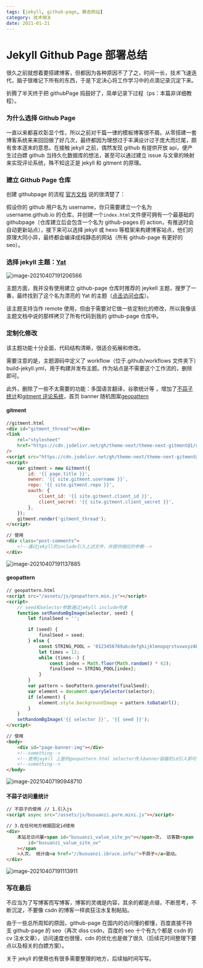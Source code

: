 ```yaml
---
tags: [jekyll, github-page, 静态网站]
category: 技术相关
date: 2021-01-21
---
```


# Jekyll Github Page 部署总结

很久之前就想着要搭建博客，但都因为各种原因不了了之，时间一长，技术飞速迭代，脑子很难记下所有的东西，于是下定决心将工作学习中的点滴记录沉淀下来。

折腾了半天终于把 githubPage 捣鼓好了，简单记录下过程（ps：本篇非详细教程）。

### 为什么选择 Github Page

一直以来都喜欢彰显个性，所以之前对千篇一律的模板博客很不屑。从零搭建一套博客系统来来回回做了好几次，最终都因为理想过于丰满设计过于庞大而烂尾，颇有舍本逐末的意思。在接触 jekyll 之前，偶然发现 github 有提供开放 api，便产生过白嫖 github 当持久化数据库的想法，甚至可以通过建立 issue 与文章的映射来实现评论系统，殊不知这正是 jekyll 和 gitment 的原理。

### 建立 Github Page 仓库

创建 githubpage 的流程 [官方文档](https://pages.github.com/) 说的很清楚了：

假设你的 github 用户名为 username，你只需要建立一个名为 username.github.io 的仓库，并创建一个`index.html`文件便可拥有一个最基础的 githubpage（仓库建立后会包含一个名为 github-pages 的 action，有推送时会自动更新站点），接下来可以选择 jekyll 或 hexo 等框架来构建博客站点，他们的原理大同小异，最终都会编译成纯静态的网站（所有 github-page 有更好的 seo）。

### 选择 jekyll 主题：[Yat](https://jeffreytse.github.io/jekyll-theme-yat/)

![image-20210407191206566](https://media-bed.streakingman.com/image-20210407191206566.png)

主题方面，我并没有使用建立 github-page 仓库时推荐的 jeykell 主题，搜罗了一番，最终找到了这个名为漂亮的 Yat 的主题（[点击访问仓库](https://github.com/jeffreytse/jekyll-theme-yat)）。

该主题支持当作 remote 使用，但由于需要对它做一些定制化的修改，所以我像该主题文档中说的那样拷贝了所有代码到我的 github-page 仓库中。

### 定制化修改

该主题功能十分全面，代码结构清晰，很适合拓展和修改。

需要注意的是，主题源码中定义了 workflow（位于.github/workflows 文件夹下）build-jekyll.yml，用于构建并发布主题。作为站点是不需要这个工作流的，删除即可。

此外，删除了一些不太需要的功能：多国语言翻译，谷歌统计等 ，增加了[不蒜子统计](https://busuanzi.ibruce.info/)和[gitment 评论系统](https://github.com/imsun/gitment)，首页 banner 随机图案[geopattern](https://btmills.github.io/geopattern/)

#### gitment

```html
//gitment.html
<div id="gitment_thread"></div>
<link
    rel="stylesheet"
    href="https://cdn.jsdelivr.net/gh/theme-next/theme-next-gitment@1/default.css"
/>
<script src="https://cdn.jsdelivr.net/gh/theme-next/theme-next-gitment@1/gitment.browser.js"></script>
<script>
    var gitment = new Gitment({
        id: '{{ page.title }}',
        owner: '{{ site.gitment.username }}',
        repo: '{{ site.gitment.repo }}',
        oauth: {
            client_id: '{{ site.gitment.client_id }}',
            client_secret: '{{ site.gitment.client_secret }}',
        },
    });
    gitment.render('gitment_thread');
</script>

// 使用
<div class="post-comments">
    <!--通过jekyll的include引入上述文件，并提供相应的参数-->
</div>
```

![image-20210407191137885](https://media-bed.streakingman.com/image-20210407191137885.png)

#### geopattern

```html
// geopattern.html
<script src="/assets/js/geopattern.min.js"></script>
<script>
    // seed和selector参数通过jekyll include传递
    function setRandomBgImage(selector, seed) {
        let finalSeed = '';

        if (seed) {
            finalSeed = seed;
        } else {
            const STRING_POOL = '0123456789abcdefghijklmnopqrstuvwxyzABCDEFGHIJKLMNOPQRSTUVWXYZ';
            let times = 12;
            while (times--) {
                const index = Math.floor(Math.random() * 62);
                finalSeed += STRING_POOL[index];
            }
        }
        var pattern = GeoPattern.generate(finalSeed);
        var element = document.querySelector(selector);
        if (element) {
            element.style.backgroundImage = pattern.toDataUrl();
        }
    }
    setRandomBgImage('{{ selector }}', '{{ seed }}');
</script>

// 使用
<body>
    <div id="page-banner-img"></div>
    <!--something-->
    <!--使用jeykll 上面的geopattern.html selector传入banner容器的id引入即可-->
    <!--something-->
</body>
```

![image-20210407190948710](https://media-bed.streakingman.com/image-20210407190948710.png)

#### 不蒜子访问量统计

```html
// 不蒜子的使用 // 1.引入js
<script async src="/assets/js/busuanzi.pure.mini.js"></script>

// 3.在任何地方根据固定id使用
<div>
    本站总访问量<span id="busuanzi_value_site_pv"></span>次， 访客数<span
        id="busuanzi_value_site_uv"
    ></span
    >人次， 统计由<a href="//busuanzi.ibruce.info/">不蒜子</a>驱动。
</div>
```

![image-20210407191113911](https://media-bed.streakingman.com/image-20210407191113911.png)

### 写在最后

不应当为了写博客而写博客，博客的灵魂是内容，其余的都是点缀，不断思考，不断沉淀，不要像 csdn 的博客一样疯狂注水复制粘贴。

由于一些总所周知的原因，github-page 在国内的访问懂的都懂，百度直接不持支 github-page 的 seo（再次 diss csdn，百度的 seo 十个有九个都是 csdn 的 cv 注水文章），访问速度也很慢，cdn 的优化也是做了很久（后续花时间整理下要点以及相关的白嫖方案）。

关于 jekyll 的使用也有很多需要整理的地方，后续抽时间写写。
